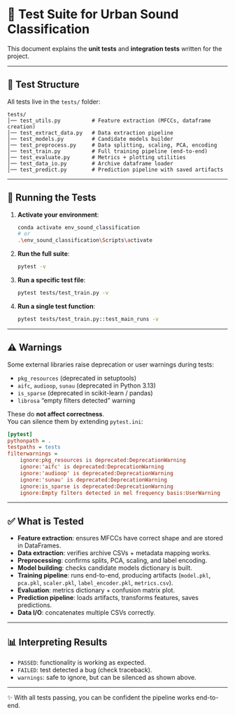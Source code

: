 # 🧪 Test Suite for Urban Sound Classification

This document explains the **unit tests** and **integration tests** written for the project.

---

## 📂 Test Structure

All tests live in the `tests/` folder:

```
tests/
│── test_utils.py          # Feature extraction (MFCCs, dataframe creation)
│── test_extract_data.py   # Data extraction pipeline
│── test_models.py         # Candidate models builder
│── test_preprocess.py     # Data splitting, scaling, PCA, encoding
│── test_train.py          # Full training pipeline (end-to-end)
│── test_evaluate.py       # Metrics + plotting utilities
│── test_data_io.py        # Archive dataframe loader
│── test_predict.py        # Prediction pipeline with saved artifacts
```

---

## 🚀 Running the Tests

1. **Activate your environment**:
   ```bash
   conda activate env_sound_classification
   # or
   .\env_sound_classification\Scripts\activate
   ```

2. **Run the full suite**:
   ```bash
   pytest -v
   ```

3. **Run a specific test file**:
   ```bash
   pytest tests/test_train.py -v
   ```

4. **Run a single test function**:
   ```bash
   pytest tests/test_train.py::test_main_runs -v
   ```

---

## ⚠️ Warnings

Some external libraries raise deprecation or user warnings during tests:

- `pkg_resources` (deprecated in setuptools)
- `aifc`, `audioop`, `sunau` (deprecated in Python 3.13)
- `is_sparse` (deprecated in scikit-learn / pandas)
- `librosa` “empty filters detected” warning  

These do **not affect correctness**.  
You can silence them by extending `pytest.ini`:

```ini
[pytest]
pythonpath = .
testpaths = tests
filterwarnings =
    ignore:pkg_resources is deprecated:DeprecationWarning
    ignore:'aifc' is deprecated:DeprecationWarning
    ignore:'audioop' is deprecated:DeprecationWarning
    ignore:'sunau' is deprecated:DeprecationWarning
    ignore:is_sparse is deprecated:DeprecationWarning
    ignore:Empty filters detected in mel frequency basis:UserWarning
```

---

## ✅ What is Tested

- **Feature extraction**: ensures MFCCs have correct shape and are stored in DataFrames.  
- **Data extraction**: verifies archive CSVs + metadata mapping works.  
- **Preprocessing**: confirms splits, PCA, scaling, and label encoding.  
- **Model building**: checks candidate models dictionary is built.  
- **Training pipeline**: runs end-to-end, producing artifacts (`model.pkl`, `pca.pkl`, `scaler.pkl`, `label_encoder.pkl`, `metrics.csv`).  
- **Evaluation**: metrics dictionary + confusion matrix plot.  
- **Prediction pipeline**: loads artifacts, transforms features, saves predictions.  
- **Data I/O**: concatenates multiple CSVs correctly.

---

## 📊 Interpreting Results

- `PASSED`: functionality is working as expected.  
- `FAILED`: test detected a bug (check traceback).  
- `warnings`: safe to ignore, but can be silenced as shown above.  

---

✨ With all tests passing, you can be confident the pipeline works end-to-end.  
